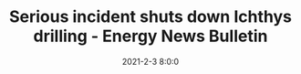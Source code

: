 ---
"title": "Serious incident shuts down Ichthys drilling - Energy News Bulletin"
"date": "2021-2-3 8:0:0"
"feed_name": "GOOGLENEWS"
"feed_website": "https://news.google.com/search?q=drilling%2Bincident&hl=en-US&gl=US&ceid=US:en"
"feed_rss": "https://news.google.com/rss/search?q=drilling%2Bincident&hl=en-US&gl=US&ceid=US:en"
"link": "https://www.energynewsbulletin.net/maintenance-shutdowns/news/1403928/serious-incident-shuts-down-ichthys-drilling"
"file": "_posts/-e4a89c92d0a562481898fac52be2a832b09d7775.md"
"accident": "0"
"drilling": "0"
---